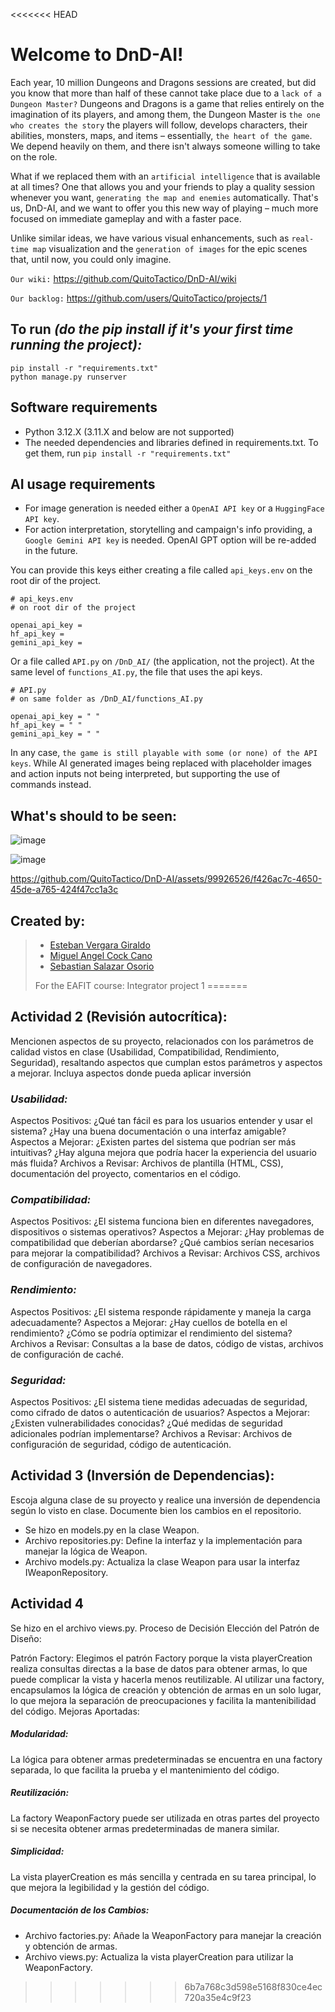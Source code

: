 <<<<<<< HEAD
# Welcome to DnD-AI!


Each year, 10 million Dungeons and Dragons sessions are created, but did you know that more than half of these cannot take place due to a `lack of a Dungeon Master?` Dungeons and Dragons is a game that relies entirely on the imagination of its players, and among them, the Dungeon Master is `the one who creates the story` the players will follow, develops characters, their abilities, monsters, maps, and items – essentially, `the heart of the game`. We depend heavily on them, and there isn't always someone willing to take on the role.

What if we replaced them with an `artificial intelligence` that is available at all times? One that allows you and your friends to play a quality session whenever you want, `generating the map and enemies` automatically. That's us, DnD-AI, and we want to offer you this new way of playing – much more focused on immediate gameplay and with a faster pace.

Unlike similar ideas, we have various visual enhancements, such as `real-time map` visualization and the `generation of images` for the epic scenes that, until now, you could only imagine.

`Our wiki:` https://github.com/QuitoTactico/DnD-AI/wiki

`Our backlog:` https://github.com/users/QuitoTactico/projects/1

## To run *(do the pip install if it's your first time running the project):*

```
pip install -r "requirements.txt"
python manage.py runserver
```

## Software requirements

- Python 3.12.X (3.11.X and below are not supported)
- The needed dependencies and libraries defined in requirements.txt. To get them, run ```pip install -r "requirements.txt"```

## AI usage requirements

- For image generation is needed either a `OpenAI API key` or a `HuggingFace API key`.  
- For action interpretation, storytelling and campaign's info providing, a `Google Gemini API key` is needed. OpenAI GPT option will be re-added in the future.

You can provide this keys either creating a file called `api_keys.env` on the root dir of the project.

```
# api_keys.env
# on root dir of the project

openai_api_key = 
hf_api_key = 
gemini_api_key = 
```

Or a file called `API.py` on `/DnD_AI/` (the application, not the project). At the same level of `functions_AI.py`, the file that uses the api keys.
```
# API.py
# on same folder as /DnD_AI/functions_AI.py

openai_api_key = " "
hf_api_key = " "
gemini_api_key = " "
```

In any case, `the game is still playable with some (or none) of the API keys`. While AI generated images being replaced with placeholder images and action inputs not being interpreted, but supporting the use of commands instead.

## What's should to be seen:

![image](https://github.com/QuitoTactico/DnD-AI/assets/99926526/4bac83d7-8e10-4661-bfef-7cbe5681a18f)

![image](https://github.com/QuitoTactico/DnD-AI/assets/99926526/21186308-4e1e-4799-bc64-f393180639c0)

https://github.com/QuitoTactico/DnD-AI/assets/99926526/f426ac7c-4650-45de-a765-424f47cc1a3c


## Created by:
> - [Esteban Vergara Giraldo](https://github.com/QuitoTactico)
> - [Miguel Angel Cock Cano](https://github.com/MiguelCock)
> - [Sebastian Salazar Osorio](https://github.com/Sebasalazaro)
>
> For the EAFIT course: Integrator project 1
=======
## Actividad 2 (Revisión autocrítica): 

Mencionen aspectos de su proyecto, relacionados con los 
parámetros de calidad vistos en clase (Usabilidad, Compatibilidad, Rendimiento, Seguridad), 
resaltando aspectos que cumplan estos parámetros y aspectos a mejorar. Incluya aspectos 
donde pueda aplicar inversión  

### *Usabilidad:*

Aspectos Positivos: ¿Qué tan fácil es para los usuarios entender y usar el sistema? ¿Hay una buena documentación o una interfaz amigable?
Aspectos a Mejorar: ¿Existen partes del sistema que podrían ser más intuitivas? ¿Hay alguna mejora que podría hacer la experiencia del usuario más fluida?
Archivos a Revisar: Archivos de plantilla (HTML, CSS), documentación del proyecto, comentarios en el código.


### *Compatibilidad:*

Aspectos Positivos: ¿El sistema funciona bien en diferentes navegadores, dispositivos o sistemas operativos?
Aspectos a Mejorar: ¿Hay problemas de compatibilidad que deberían abordarse? ¿Qué cambios serían necesarios para mejorar la compatibilidad?
Archivos a Revisar: Archivos CSS, archivos de configuración de navegadores.

### *Rendimiento:*

Aspectos Positivos: ¿El sistema responde rápidamente y maneja la carga adecuadamente?
Aspectos a Mejorar: ¿Hay cuellos de botella en el rendimiento? ¿Cómo se podría optimizar el rendimiento del sistema?
Archivos a Revisar: Consultas a la base de datos, código de vistas, archivos de configuración de caché.

### *Seguridad:*

Aspectos Positivos: ¿El sistema tiene medidas adecuadas de seguridad, como cifrado de datos o autenticación de usuarios?
Aspectos a Mejorar: ¿Existen vulnerabilidades conocidas? ¿Qué medidas de seguridad adicionales podrían implementarse?
Archivos a Revisar: Archivos de configuración de seguridad, código de autenticación.

## Actividad 3 (Inversión de Dependencias): 
Escoja alguna clase de su proyecto y realice una inversión de dependencia según lo visto en clase. Documente bien los cambios en el repositorio. 

* Se hizo en models.py en la clase Weapon. 
* Archivo repositories.py: Define la interfaz y la implementación para manejar la lógica de Weapon.
* Archivo models.py: Actualiza la clase Weapon para usar la interfaz IWeaponRepository.

## Actividad 4
Se hizo en el archivo views.py.
Proceso de Decisión
Elección del Patrón de Diseño:

Patrón Factory: Elegimos el patrón Factory porque la vista playerCreation realiza consultas directas a la base de datos para obtener armas, lo que puede complicar la vista y hacerla menos reutilizable. Al utilizar una factory, encapsulamos la lógica de creación y obtención de armas en un solo lugar, lo que mejora la separación de preocupaciones y facilita la mantenibilidad del código.
Mejoras Aportadas:

##### Modularidad: 
La lógica para obtener armas predeterminadas se encuentra en una factory separada, lo que facilita la prueba y el mantenimiento del código.

##### Reutilización: 
La factory WeaponFactory puede ser utilizada en otras partes del proyecto si se necesita obtener armas predeterminadas de manera similar.

##### Simplicidad: 
La vista playerCreation es más sencilla y centrada en su tarea principal, lo que mejora la legibilidad y la gestión del código.

##### Documentación de los Cambios:
* Archivo factories.py: Añade la WeaponFactory para manejar la creación y obtención de armas.
* Archivo views.py: Actualiza la vista playerCreation para utilizar la WeaponFactory.
>>>>>>> 6b7a768c3d598e5168f830ce4ec720a35e4c9f23
